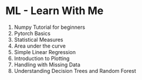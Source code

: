 # **ML - Learn With Me**

1. Numpy Tutorial for beginners
2. Pytorch Basics
3. Statistical Measures
4. Area under the curve
5. Simple Linear Regression
6. Introduction to Plotting
7. Handling with Missing Data
8. Understanding Decision Trees and Random Forest
